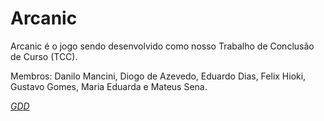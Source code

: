 # Arcanic

Arcanic é o jogo sendo desenvolvido como nosso Trabalho de Conclusão de Curso (TCC).

Membros: Danilo Mancini, Diogo de Azevedo, Eduardo Dias, Felix Hioki, Gustavo Gomes, Maria Eduarda e Mateus Sena.

[*GDD*](https://docs.google.com/document/d/1ecWXxq0F2T6H8f7QlhAJWdVMxCd3cVlwd0Wg-ISU3Ng/edit?usp=sharing)

